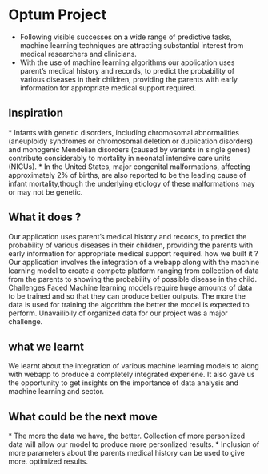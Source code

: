 # Optum Project

* Following visible successes on a wide range of predictive tasks, machine learning techniques are attracting substantial interest from medical researchers and clinicians.
* With the use of machine learning algorithms our application uses parent’s medical history and records, to predict the probability of various diseases in their children, providing the parents with early information for appropriate medical support required.

<h2> Inspiration </h2>
* Infants with genetic disorders, including chromosomal abnormalities (aneuploidy syndromes or chromosomal deletion or duplication disorders) and monogenic  Mendelian disorders (caused by variants in single genes) contribute considerably to mortality in neonatal intensive care units (NICUs). 
* In the United States, major congenital malformations, affecting approximately 2% of births, are also reported to be the leading cause of infant mortality,though the underlying etiology of these malformations may or may not be genetic.
 

 <h2> What it does ?  </h2>
  Our application uses parent’s medical history and records, to predict the probability of various diseases in their children, providing the parents with early   information for appropriate medical support required.
  
  
 </h2> how we built it ?  </h2>
    Our application involves the integration of a webapp along with the machine learning model to create a compete platform ranging from collection of data from    the parents to showing the probability of possible disease in the child.
  
 </h2> Challenges Faced  </h2>
    Machine learning models require huge amounts of data to be trained and so that they can produce better outputs. The more the data is used for training the      algorithm the better the model is expected to perform. Unavailibily of organized data for our project was a major challenge.
  
 <h2> what we learnt  </h2>
    We learnt about the integration of various machine learning models to along with webapp to produce a completely integrated experiene. It also gave us the opportunity to get insights on the importance of data analysis and machine learning and sector.
  
<h2> What could be the next move </h2> 
 * The more the data we have, the better. Collection of more personlized data will allow our model to produce more personlized results. 
 * Inclusion of more    parameters about the parents medical history can be used to give more. optimized results.
